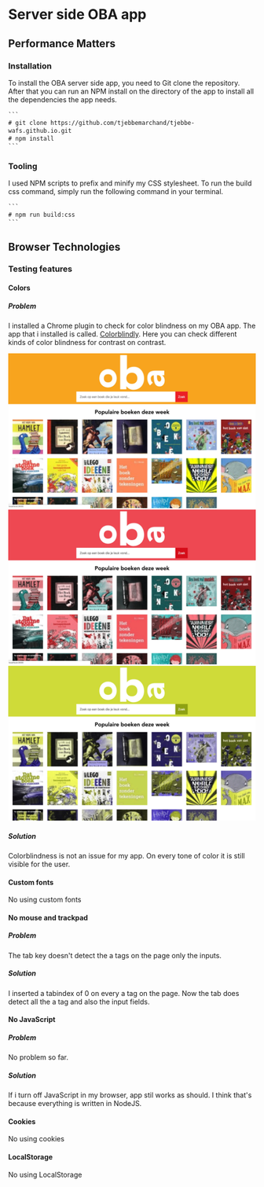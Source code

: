 # Server side OBA app

## Performance Matters
### Installation
To install the OBA server side app, you need to Git clone the repository. After that you can run an NPM install on the directory of the app to install all the dependencies the app needs.

    ```
    # git clone https://github.com/tjebbemarchand/tjebbe-wafs.github.io.git
    # npm install
    ```

### Tooling
I used NPM scripts to prefix and minify my CSS stylesheet. To run the build css command, simply run the following command in your terminal.

    ```
    # npm run build:css
    ```


## Browser Technologies
### Testing features
#### Colors
##### Problem
I installed a Chrome plugin to check for color blindness on my OBA app. The app that i installed is called. [Colorblindly](https://chrome.google.com/webstore/detail/colorblindly/floniaahmccleoclneebhhmnjgdfijgg).
Here you can check different kinds of color blindness for contrast on contrast.

![Normal color](./docs/color/normal.jpeg)
![Blue blindness](./docs/color/blue-blindness.jpeg)
![Green blindness](./docs/color/green-blindness.jpeg)

##### Solution
Colorblindness is not an issue for my app. On every tone of color it is still visible for the user.

#### Custom fonts
No using custom fonts

#### No mouse and trackpad
##### Problem
The tab key doesn't detect the a tags on the page only the inputs.

##### Solution
I inserted a tabindex of 0 on every a tag on the page. Now the tab does detect all the a tag and also the input fields.

#### No JavaScript
##### Problem
No problem so far.

##### Solution
If i turn off JavaScript in my browser, app stil works as should. I think that's because everything is written in NodeJS.

#### Cookies
No using cookies

#### LocalStorage
No using LocalStorage